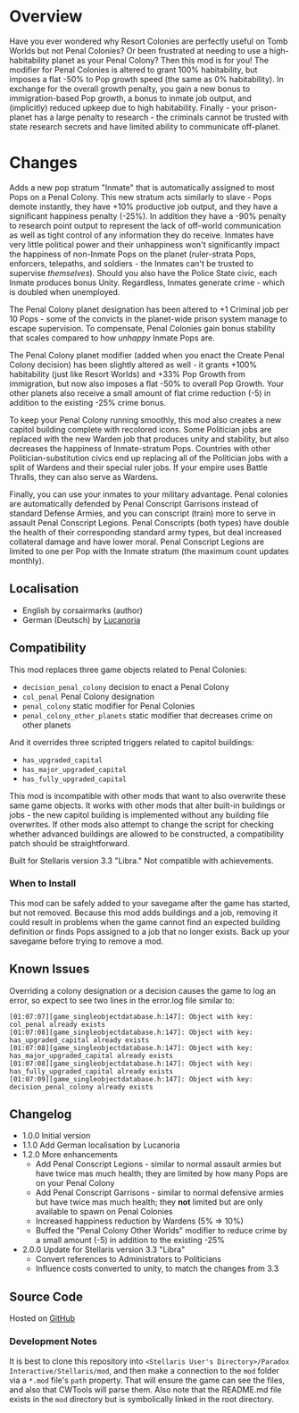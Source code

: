 # Overview

Have you ever wondered why Resort Colonies are perfectly useful on Tomb Worlds but not Penal Colonies?  Or been frustrated at needing to use a high-habitability planet as your Penal Colony?  Then this mod is for you!  The modifier for Penal Colonies is altered to grant 100% habitability, but imposes a flat -50% to Pop growth speed (the same as 0% habitability).  In exchange for the overall growth penalty, you gain a new bonus to immigration-based Pop growth, a bonus to inmate job output, and (implicitly) reduced upkeep due to high habitability.  Finally - your prison-planet has a large penalty to research - the criminals cannot be trusted with state research secrets and have limited ability to communicate off-planet.

# Changes

Adds a new pop stratum "Inmate" that is automatically assigned to most Pops on a Penal Colony.  This new stratum acts similarly to slave - Pops demote instantly, they have +10% productive job output, and they have a significant happiness penalty (-25%).  In addition they have a -90% penalty to research point output to represent the lack of off-world communication as well as tight control of any information they do receive.  Inmates have very little political power and their unhappiness won't significantly impact the happiness of non-Inmate Pops on the planet (ruler-strata Pops, enforcers, telepaths, and soldiers - the Inmates can't be trusted to supervise _themselves_).  Should you also have the Police State civic, each Inmate produces bonus Unity.  Regardless, Inmates generate crime - which is doubled when unemployed.

The Penal Colony planet designation has been altered to +1 Criminal job per 10 Pops - some of the convicts in the planet-wide prison system manage to escape supervision.  To compensate, Penal Colonies gain bonus stability that scales compared to how _unhappy_ Inmate Pops are.

The Penal Colony planet modifier (added when you enact the Create Penal Colony decision) has been slightly altered as well - it grants +100% habitability (just like Resort Worlds) and +33% Pop Growth from immigration, but now also imposes a flat -50% to overall Pop Growth.  Your other planets also receive a small amount of flat crime reduction (-5) in addition to the existing -25% crime bonus.

To keep your Penal Colony running smoothly, this mod also creates a new capitol building complete with recolored icons.  Some Politician jobs are replaced with the new Warden job that produces unity and stability, but also decreases the happiness of Inmate-stratum Pops.  Countries with other Politician-substitution civics end up replacing all of the Politician jobs with a split of Wardens and their special ruler jobs.  If your empire uses Battle Thralls, they can also serve as Wardens.

Finally, you can use your inmates to your military advantage.  Penal colonies are automatically defended by Penal Conscript Garrisons instead of standard Defense Armies, and you can conscript (train) more to serve in assault Penal Conscript Legions.  Penal Conscripts (both types) have double the health of their corresponding standard army types, but deal increased collateral damage and have lower moral.  Penal Conscript Legions are limited to one per Pop with the Inmate stratum (the maximum count updates monthly).

## Localisation

* English by corsairmarks (author)
* German (Deutsch) by [Lucanoria](https://steamcommunity.com/id/Lucanoria)

## Compatibility

This mod replaces three game objects related to Penal Colonies:

* `decision_penal_colony` decision to enact a Penal Colony
* `col_penal` Penal Colony designation
* `penal_colony` static modifier for Penal Colonies
* `penal_colony_other_planets` static modifier that decreases crime on other planets

And it overrides three scripted triggers related to capitol buildings:

* `has_upgraded_capital`
* `has_major_upgraded_capital`
* `has_fully_upgraded_capital`

This mod is incompatible with other mods that want to also overwrite these same game objects.  It works with other mods that alter built-in buildings or jobs - the new capitol building is implemented without any building file overwrites.  If other mods also attempt to change the script for checking whether advanced buildings are allowed to be constructed, a compatibility patch should be straightforward.

Built for Stellaris version 3.3 "Libra."  Not compatible with achievements.

### When to Install

This mod can be safely added to your savegame after the game has started, but not removed.  Because this mod adds buildings and a job, removing it could result in problems when the game cannot find an expected building definition or finds Pops assigned to a job that no longer exists.  Back up your savegame before trying to remove a mod.

## Known Issues

Overriding a colony designation or a decision causes the game to log an error, so expect to see two lines in the error.log file similar to:

```
[01:07:07][game_singleobjectdatabase.h:147]: Object with key: col_penal already exists
[01:07:08][game_singleobjectdatabase.h:147]: Object with key: has_upgraded_capital already exists
[01:07:08][game_singleobjectdatabase.h:147]: Object with key: has_major_upgraded_capital already exists
[01:07:08][game_singleobjectdatabase.h:147]: Object with key: has_fully_upgraded_capital already exists
[01:07:09][game_singleobjectdatabase.h:147]: Object with key: decision_penal_colony already exists
```

## Changelog

* 1.0.0 Initial version
* 1.1.0 Add German localisation by Lucanoria
* 1.2.0 More enhancements
    * Add Penal Conscript Legions - similar to normal assault armies but have twice mas much health; they are limited by how many Pops are on your Penal Colony
    * Add Penal Conscript Garrisons - similar to normal defensive armies but have twice mas much health; they **not** limited but are only available to spawn on Penal Colonies
    * Increased happiness reduction by Wardens (5% => 10%)
    * Buffed the "Penal Colony Other Worlds" modifier to reduce crime by a small amount (-5) in addition to the existing -25%
* 2.0.0 Update for Stellaris version 3.3 "Libra"
    * Convert references to Administrators to Politicians
    * Influence costs converted to unity, to match the changes from 3.3

## Source Code

Hosted on [GitHub](https://github.com/corsairmarks/penal_colony_enhanced)

### Development Notes

It is best to clone this repository into `<Stellaris User's Directory>/Paradox Interactive/Stellaris/mod`, and then make a connection to the `mod` folder via a `*.mod` file's `path` property.  That will ensure the game can see the files, and also that CWTools will parse them.  Also note that the README.md file exists in the `mod` directory but is symbolically linked in the root directory.